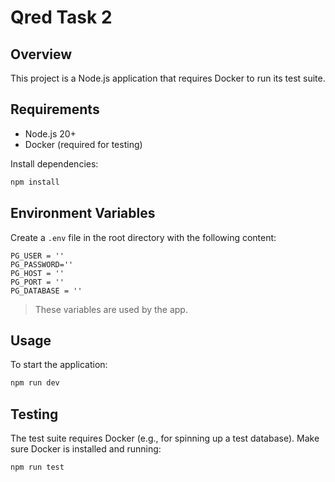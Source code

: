 # Qred Task 2

## Overview

This project is a Node.js application that requires Docker to run its test suite.

## Requirements

- Node.js 20+
- Docker (required for testing)

Install dependencies:

```bash
npm install
```

## Environment Variables

Create a `.env` file in the root directory with the following content:

```env
PG_USER = ''
PG_PASSWORD=''
PG_HOST = ''
PG_PORT = ''
PG_DATABASE = ''
```

> These variables are used by the app.

## Usage

To start the application:

```bash
npm run dev
```

## Testing

The test suite requires Docker (e.g., for spinning up a test database). Make sure Docker is installed and running:

```bash
npm run test
```